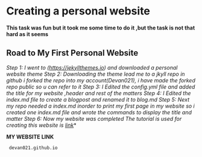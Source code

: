 # Creating a personal website

 **This task was fun but it took me some time to do it ,but the task is not that hard as it seems**
  
 ## Road to My First Personal Website
 
 **Step 1: I went to (https://jekyllthemes.io) and downloaded a personal website theme
   Step 2: Downloading the theme lead me to a jkyll repo in github i forked the repo into my account(Devan021),
   i have made the forked repo public so u can refer to it*
   Step 3: I Edited the config.yml file and added the title for my website ,header and rest of the matters
   Step 4: I Edited the index.md file to create a blogpost and renamed it to blog.md
   Step 5: Next my repo needed a index.md inorder to print my first page in my website so i created one index.md file
           and wrote the commands to display the title and matter
   Step 6: Now my website was completed
       The tutorial is used for creating this website is [link](https://youtu.be/qZsgPgGdOzQ)**      
   
   __MY WEBSITE LINK__
     
     devan021.github.io
     
    
